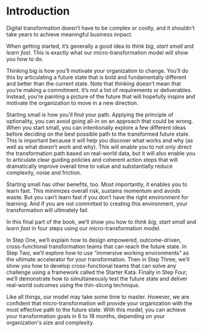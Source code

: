 # Introduction

Digital transformation doesn’t have to be complex or costly, and it shouldn’t take years to achieve meaningful business impact.

When getting started, it’s generally a good idea to _think big_, _start small_ and _learn fast_. This is exactly what our micro-transformation model will show you how to do.

Thinking big is how you’ll motivate your organization to change. You’ll do this by articulating a future state that is bold and fundamentally different and better than the current state. Note that _thinking_ doesn’t mean that you’re making a commitment. It’s not a list of requirements or deliverables. Instead, you’re painting a picture of the future that will hopefully inspire and motivate the organization to move in a new direction.

Starting small is how you’ll find your path. Applying the principle of optionality, you can avoid going all-in on an approach that could be wrong. When you start small, you can intentionally explore a few different ideas before deciding on the best possible path to the transformed future state. This is important because it will help you discover what works and why \(as well as what doesn’t work and why\). This will enable you to not only direct the transformation path based on real-world data, but it will also enable you to articulate clear guiding policies and coherent action steps that will dramatically improve overall time to value and substantially reduce complexity, noise and friction.

Starting small has other benefits, too. Most importantly, it enables you to learn fast. This minimizes overall risk, sustains momentum and avoids waste. But you can’t learn fast if you don’t have the right environment for learning. And if you are not committed to creating this environment, your transformation will ultimately fail.

In this final part of the book, we’ll show you how to _think big_, _start small_ and _learn fast_ in four steps using our micro-transformation model.

In Step One, we’ll explain how to design empowered, outcome-driven, cross-functional transformation teams that can reach the future state. In Step Two, we’ll explore how to use “immersive working environments” as the ultimate accelerator for your transformation. Then in Step Three, we’ll show you how to develop cross-functional teams that can solve any challenge using a framework called the Starter Kata. Finally in Step Four, we’ll demonstrate how to simultaneously test the future state and deliver real-world outcomes using the thin-slicing technique.

Like all things, our model may take some time to master. However, we are confident that micro-transformation will provide your organization with the most effective path to the future state. With this model, you can achieve your transformation goals in 6 to 18 months, depending on your organization's size and complexity.

